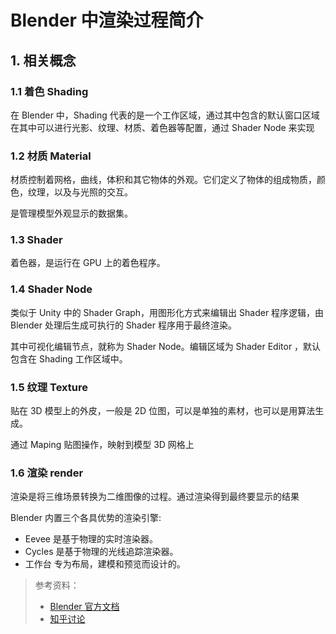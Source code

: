 # Blender 中渲染过程简介

## 1. 相关概念

### 1.1 着色 Shading

在 Blender 中，Shading 代表的是一个工作区域，通过其中包含的默认窗口区域在其中可以进行光影、纹理、材质、着色器等配置，通过 Shader Node 来实现

### 1.2 材质 Material

材质控制着网格，曲线，体积和其它物体的外观。它们定义了物体的组成物质，颜色，纹理，以及与光照的交互。

是管理模型外观显示的数据集。

### 1.3 Shader

着色器，是运行在 GPU 上的着色程序。

### 1.4 Shader Node

类似于 Unity 中的 Shader Graph，用图形化方式来编辑出 Shader 程序逻辑，由 Blender 处理后生成可执行的 Shader 程序用于最终渲染。

其中可视化编辑节点，就称为 Shader Node。编辑区域为 Shader Editor ，默认包含在 Shading 工作区域中。

### 1.5 纹理 Texture

贴在 3D 模型上的外皮，一般是 2D 位图，可以是单独的素材，也可以是用算法生成。

通过 Maping 贴图操作，映射到模型 3D 网格上

### 1.6 渲染 render

渲染是将三维场景转换为二维图像的过程。通过渲染得到最终要显示的结果

Blender 内置三个各具优势的渲染引擎:

- Eevee 是基于物理的实时渲染器。
- Cycles 是基于物理的光线追踪渲染器。
- 工作台 专为布局，建模和预览而设计的。

> 参考资料：
>
> - [Blender 官方文档](https://docs.blender.org/manual/zh-hans/3.0/render/introduction.html)
> - [知乎讨论](https://www.zhihu.com/question/25745472)
